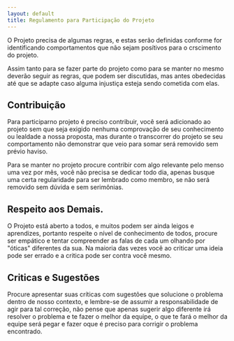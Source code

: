 ```yaml
---
layout: default
title: Regulamento para Participação do Projeto
---
```


O Projeto precisa de algumas regras, e estas serão definidas conforme for identificando comportamentos que não sejam posítivos para o crscimento do projeto.

Assim tanto para se fazer parte do projeto como para se manter no mesmo deverão seguir as regras, que podem ser discutidas, mas antes obedecidas até que se adapte caso alguma injustiça esteja sendo cometida com elas.

## Contribuição

Para participarno projeto é preciso contribuir, você será adicionado ao projeto sem que seja exigido nenhuma comprovação de seu conhecimento ou lealdade a nossa proposta, mas durante o transcorrer do projeto se seu comportamento não demonstrar que veio para somar será removido sem prévio haviso.

Para se manter no projeto procure contribir com algo relevante pelo menso uma vez por mês, você não precisa se dedicar todo dia, apenas busque uma certa regularidade para ser lembrado como membro, se não será removido sem dúvida e sem serimônias.

## Respeito aos Demais.

O Projeto está aberto a todos, e muitos podem ser ainda leigos e aprendizes, portanto respeite o nível de conhecimento de todos, procure ser empático e tentar compreender as falas de cada um olhando por "óticas" diferentes da sua. Na maioria das vezes você ao criticar uma ideia pode ser errado e a critica pode ser contra você mesmo.

## Criticas e Sugestões

Procure apresentar suas críticas com sugestões que solucione o problema dentro de nosso contexto, e lembre-se de assumir a responsabilidade de agir para tal correção, não pense que apenas sugerir algo diferente irá resolver o problema e te fazer o melhor da equipe, o que te fará o melhor da equipe será pegar e fazer oque é preciso para corrigir o problema encontrado.
